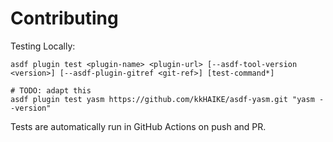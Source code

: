 # Contributing

Testing Locally:

```shell
asdf plugin test <plugin-name> <plugin-url> [--asdf-tool-version <version>] [--asdf-plugin-gitref <git-ref>] [test-command*]

# TODO: adapt this
asdf plugin test yasm https://github.com/kkHAIKE/asdf-yasm.git "yasm --version"
```

Tests are automatically run in GitHub Actions on push and PR.
